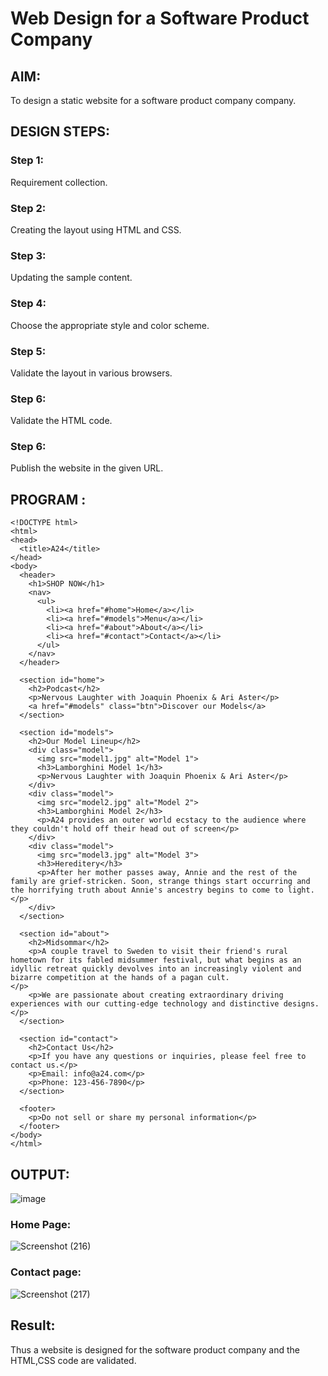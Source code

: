 # Web Design for a Software Product Company

## AIM:

To design a static website for a software product company company.

## DESIGN STEPS:

### Step 1:

Requirement collection.

### Step 2:

Creating the layout using HTML and CSS.

### Step 3:

Updating the sample content.

### Step 4:

Choose the appropriate style and color scheme.

### Step 5:

Validate the layout in various browsers.

### Step 6:

Validate the HTML code.

### Step 6:

Publish the website in the given URL.

## PROGRAM :
```
<!DOCTYPE html>
<html>
<head>
  <title>A24</title>
</head>
<body>
  <header>
    <h1>SHOP NOW</h1>
    <nav>
      <ul>
        <li><a href="#home">Home</a></li>
        <li><a href="#models">Menu</a></li>
        <li><a href="#about">About</a></li>
        <li><a href="#contact">Contact</a></li>
      </ul>
    </nav>
  </header>
  
  <section id="home">
    <h2>Podcast</h2>
    <p>Nervous Laughter with Joaquin Phoenix & Ari Aster</p>
    <a href="#models" class="btn">Discover our Models</a>
  </section>
  
  <section id="models">
    <h2>Our Model Lineup</h2>
    <div class="model">
      <img src="model1.jpg" alt="Model 1">
      <h3>Lamborghini Model 1</h3>
      <p>Nervous Laughter with Joaquin Phoenix & Ari Aster</p>
    </div>
    <div class="model">
      <img src="model2.jpg" alt="Model 2">
      <h3>Lamborghini Model 2</h3>
      <p>A24 provides an outer world ecstacy to the audience where they couldn't hold off their head out of screen</p>
    </div>
    <div class="model">
      <img src="model3.jpg" alt="Model 3">
      <h3>Hereditery</h3>
      <p>After her mother passes away, Annie and the rest of the family are grief-stricken. Soon, strange things start occurring and the horrifying truth about Annie's ancestry begins to come to light.
</p>
    </div>
  </section>
  
  <section id="about">
    <h2>Midsommar</h2>
    <p>A couple travel to Sweden to visit their friend's rural hometown for its fabled midsummer festival, but what begins as an idyllic retreat quickly devolves into an increasingly violent and bizarre competition at the hands of a pagan cult.
</p>
    <p>We are passionate about creating extraordinary driving experiences with our cutting-edge technology and distinctive designs.</p>
  </section>
  
  <section id="contact">
    <h2>Contact Us</h2>
    <p>If you have any questions or inquiries, please feel free to contact us.</p>
    <p>Email: info@a24.com</p>
    <p>Phone: 123-456-7890</p>
  </section>
  
  <footer>
    <p>Do not sell or share my personal information</p>
  </footer>
</body>
</html>
```

## OUTPUT:
![image](https://github.com/Harishspice/productcompanywebsite/assets/117935868/00eb7fc4-8e45-448d-a4fe-e4629996bdec)

### Home Page:
![Screenshot (216)](https://github.com/Harishspice/productcompanywebsite/assets/117935868/c218ef8f-7f1a-43b1-9e3b-c8ba05ea6a08)

### Contact page:
![Screenshot (217)](https://github.com/Harishspice/productcompanywebsite/assets/117935868/6366e7c2-1f2a-4383-aa48-666e6d9d1ff8)


## Result:

Thus a website is designed for the software product company and the HTML,CSS code are validated.
